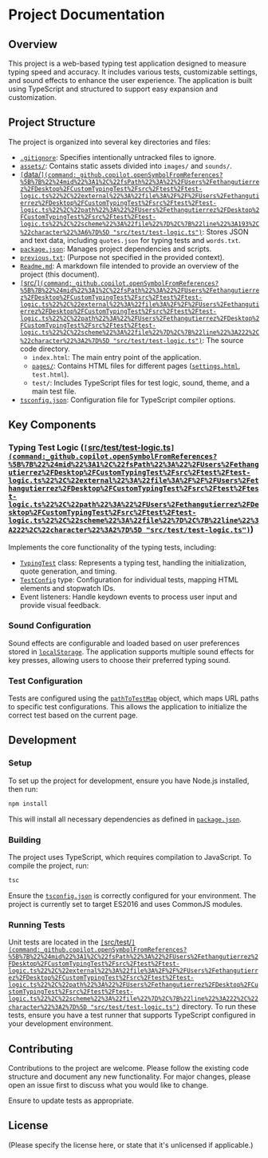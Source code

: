 # Project Documentation

## Overview

This project is a web-based typing test application designed to measure typing speed and accuracy. It includes various tests, customizable settings, and sound effects to enhance the user experience. The application is built using TypeScript and structured to support easy expansion and customization.

## Project Structure

The project is organized into several key directories and files:

- [``.gitignore``](command:_github.copilot.openRelativePath?%5B%7B%22scheme%22%3A%22file%22%2C%22authority%22%3A%22%22%2C%22path%22%3A%22%2FUsers%2Fethangutierrez%2FDesktop%2FCustomTypingTest%2F.gitignore%22%2C%22query%22%3A%22%22%2C%22fragment%22%3A%22%22%7D%5D "/Users/ethangutierrez/Desktop/CustomTypingTest/.gitignore"): Specifies intentionally untracked files to ignore.
- [``assets/``](command:_github.copilot.openRelativePath?%5B%7B%22scheme%22%3A%22file%22%2C%22authority%22%3A%22%22%2C%22path%22%3A%22%2FUsers%2Fethangutierrez%2FDesktop%2FCustomTypingTest%2Fassets%2F%22%2C%22query%22%3A%22%22%2C%22fragment%22%3A%22%22%7D%5D "/Users/ethangutierrez/Desktop/CustomTypingTest/assets/"): Contains static assets divided into `images/` and `sounds/`.
- [`[`data/`](command:_github.copilot.openSymbolFromReferences?%5B%7B%22%24mid%22%3A1%2C%22fsPath%22%3A%22%2FUsers%2Fethangutierrez%2FDesktop%2FCustomTypingTest%2Fsrc%2Ftest%2Ftest-logic.ts%22%2C%22external%22%3A%22file%3A%2F%2F%2FUsers%2Fethangutierrez%2FDesktop%2FCustomTypingTest%2Fsrc%2Ftest%2Ftest-logic.ts%22%2C%22path%22%3A%22%2FUsers%2Fethangutierrez%2FDesktop%2FCustomTypingTest%2Fsrc%2Ftest%2Ftest-logic.ts%22%2C%22scheme%22%3A%22file%22%7D%2C%7B%22line%22%3A193%2C%22character%22%3A6%7D%5D "src/test/test-logic.ts")`](command:_github.copilot.openRelativePath?%5B%7B%22scheme%22%3A%22file%22%2C%22authority%22%3A%22%22%2C%22path%22%3A%22%2FUsers%2Fethangutierrez%2FDesktop%2FCustomTypingTest%2Fdata%2F%22%2C%22query%22%3A%22%22%2C%22fragment%22%3A%22%22%7D%5D "/Users/ethangutierrez/Desktop/CustomTypingTest/data/"): Stores JSON and text data, including `quotes.json` for typing tests and `words.txt`.
- [``package.json``](command:_github.copilot.openRelativePath?%5B%7B%22scheme%22%3A%22file%22%2C%22authority%22%3A%22%22%2C%22path%22%3A%22%2FUsers%2Fethangutierrez%2FDesktop%2FCustomTypingTest%2Fpackage.json%22%2C%22query%22%3A%22%22%2C%22fragment%22%3A%22%22%7D%5D "/Users/ethangutierrez/Desktop/CustomTypingTest/package.json"): Manages project dependencies and scripts.
- [``previous.txt``](command:_github.copilot.openRelativePath?%5B%7B%22scheme%22%3A%22file%22%2C%22authority%22%3A%22%22%2C%22path%22%3A%22%2FUsers%2Fethangutierrez%2FDesktop%2FCustomTypingTest%2Fprevious.txt%22%2C%22query%22%3A%22%22%2C%22fragment%22%3A%22%22%7D%5D "/Users/ethangutierrez/Desktop/CustomTypingTest/previous.txt"): (Purpose not specified in the provided context).
- [``Readme.md``](command:_github.copilot.openRelativePath?%5B%7B%22scheme%22%3A%22file%22%2C%22authority%22%3A%22%22%2C%22path%22%3A%22%2FUsers%2Fethangutierrez%2FDesktop%2FCustomTypingTest%2FReadme.md%22%2C%22query%22%3A%22%22%2C%22fragment%22%3A%22%22%7D%5D "/Users/ethangutierrez/Desktop/CustomTypingTest/Readme.md"): A markdown file intended to provide an overview of the project (this document).
- [`[`src/`](command:_github.copilot.openSymbolFromReferences?%5B%7B%22%24mid%22%3A1%2C%22fsPath%22%3A%22%2FUsers%2Fethangutierrez%2FDesktop%2FCustomTypingTest%2Fsrc%2Ftest%2Ftest-logic.ts%22%2C%22external%22%3A%22file%3A%2F%2F%2FUsers%2Fethangutierrez%2FDesktop%2FCustomTypingTest%2Fsrc%2Ftest%2Ftest-logic.ts%22%2C%22path%22%3A%22%2FUsers%2Fethangutierrez%2FDesktop%2FCustomTypingTest%2Fsrc%2Ftest%2Ftest-logic.ts%22%2C%22scheme%22%3A%22file%22%7D%2C%7B%22line%22%3A222%2C%22character%22%3A2%7D%5D "src/test/test-logic.ts")`](command:_github.copilot.openRelativePath?%5B%7B%22scheme%22%3A%22file%22%2C%22authority%22%3A%22%22%2C%22path%22%3A%22%2FUsers%2Fethangutierrez%2FDesktop%2FCustomTypingTest%2Fsrc%2F%22%2C%22query%22%3A%22%22%2C%22fragment%22%3A%22%22%7D%5D "/Users/ethangutierrez/Desktop/CustomTypingTest/src/"): The source code directory.
  - `index.html`: The main entry point of the application.
  - [`pages/`](command:_github.copilot.openSymbolFromReferences?%5B%7B%22%24mid%22%3A1%2C%22fsPath%22%3A%22%2FUsers%2Fethangutierrez%2FDesktop%2FCustomTypingTest%2Fsrc%2Ftest%2Ftest-logic.ts%22%2C%22external%22%3A%22file%3A%2F%2F%2FUsers%2Fethangutierrez%2FDesktop%2FCustomTypingTest%2Fsrc%2Ftest%2Ftest-logic.ts%22%2C%22path%22%3A%22%2FUsers%2Fethangutierrez%2FDesktop%2FCustomTypingTest%2Fsrc%2Ftest%2Ftest-logic.ts%22%2C%22scheme%22%3A%22file%22%7D%2C%7B%22line%22%3A227%2C%22character%22%3A2%7D%5D "src/test/test-logic.ts"): Contains HTML files for different pages ([`settings.html`](command:_github.copilot.openSymbolFromReferences?%5B%7B%22%24mid%22%3A1%2C%22fsPath%22%3A%22%2FUsers%2Fethangutierrez%2FDesktop%2FCustomTypingTest%2Fsrc%2Ftest%2Ftest-logic.ts%22%2C%22external%22%3A%22file%3A%2F%2F%2FUsers%2Fethangutierrez%2FDesktop%2FCustomTypingTest%2Fsrc%2Ftest%2Ftest-logic.ts%22%2C%22path%22%3A%22%2FUsers%2Fethangutierrez%2FDesktop%2FCustomTypingTest%2Fsrc%2Ftest%2Ftest-logic.ts%22%2C%22scheme%22%3A%22file%22%7D%2C%7B%22line%22%3A31%2C%22character%22%3A2%7D%5D "src/test/test-logic.ts"), `test.html`).
  - `test/`: Includes TypeScript files for test logic, sound, theme, and a main test file.
- [``tsconfig.json``](command:_github.copilot.openRelativePath?%5B%7B%22scheme%22%3A%22file%22%2C%22authority%22%3A%22%22%2C%22path%22%3A%22%2FUsers%2Fethangutierrez%2FDesktop%2FCustomTypingTest%2Ftsconfig.json%22%2C%22query%22%3A%22%22%2C%22fragment%22%3A%22%22%7D%5D "/Users/ethangutierrez/Desktop/CustomTypingTest/tsconfig.json"): Configuration file for TypeScript compiler options.

## Key Components

### Typing Test Logic ([`[`src/test/test-logic.ts`](command:_github.copilot.openSymbolFromReferences?%5B%7B%22%24mid%22%3A1%2C%22fsPath%22%3A%22%2FUsers%2Fethangutierrez%2FDesktop%2FCustomTypingTest%2Fsrc%2Ftest%2Ftest-logic.ts%22%2C%22external%22%3A%22file%3A%2F%2F%2FUsers%2Fethangutierrez%2FDesktop%2FCustomTypingTest%2Fsrc%2Ftest%2Ftest-logic.ts%22%2C%22path%22%3A%22%2FUsers%2Fethangutierrez%2FDesktop%2FCustomTypingTest%2Fsrc%2Ftest%2Ftest-logic.ts%22%2C%22scheme%22%3A%22file%22%7D%2C%7B%22line%22%3A222%2C%22character%22%3A2%7D%5D "src/test/test-logic.ts")`](command:_github.copilot.openRelativePath?%5B%7B%22scheme%22%3A%22file%22%2C%22authority%22%3A%22%22%2C%22path%22%3A%22%2FUsers%2Fethangutierrez%2FDesktop%2FCustomTypingTest%2Fsrc%2Ftest%2Ftest-logic.ts%22%2C%22query%22%3A%22%22%2C%22fragment%22%3A%22%22%7D%5D "/Users/ethangutierrez/Desktop/CustomTypingTest/src/test/test-logic.ts"))

Implements the core functionality of the typing tests, including:
- [`TypingTest`](command:_github.copilot.openSymbolFromReferences?%5B%7B%22%24mid%22%3A1%2C%22fsPath%22%3A%22%2FUsers%2Fethangutierrez%2FDesktop%2FCustomTypingTest%2Fsrc%2Ftest%2Ftest-logic.ts%22%2C%22external%22%3A%22file%3A%2F%2F%2FUsers%2Fethangutierrez%2FDesktop%2FCustomTypingTest%2Fsrc%2Ftest%2Ftest-logic.ts%22%2C%22path%22%3A%22%2FUsers%2Fethangutierrez%2FDesktop%2FCustomTypingTest%2Fsrc%2Ftest%2Ftest-logic.ts%22%2C%22scheme%22%3A%22file%22%7D%2C%7B%22line%22%3A54%2C%22character%22%3A0%7D%5D "src/test/test-logic.ts") class: Represents a typing test, handling the initialization, quote generation, and timing.
- [`TestConfig`](command:_github.copilot.openSymbolFromReferences?%5B%7B%22%24mid%22%3A1%2C%22fsPath%22%3A%22%2FUsers%2Fethangutierrez%2FDesktop%2FCustomTypingTest%2Fsrc%2Ftest%2Ftest-logic.ts%22%2C%22external%22%3A%22file%3A%2F%2F%2FUsers%2Fethangutierrez%2FDesktop%2FCustomTypingTest%2Fsrc%2Ftest%2Ftest-logic.ts%22%2C%22path%22%3A%22%2FUsers%2Fethangutierrez%2FDesktop%2FCustomTypingTest%2Fsrc%2Ftest%2Ftest-logic.ts%22%2C%22scheme%22%3A%22file%22%7D%2C%7B%22line%22%3A214%2C%22character%22%3A0%7D%5D "src/test/test-logic.ts") type: Configuration for individual tests, mapping HTML elements and stopwatch IDs.
- Event listeners: Handle keydown events to process user input and provide visual feedback.

### Sound Configuration

Sound effects are configurable and loaded based on user preferences stored in [`localStorage`](command:_github.copilot.openSymbolFromReferences?%5B%7B%22%24mid%22%3A1%2C%22path%22%3A%22%2FApplications%2FVisual%20Studio%20Code.app%2FContents%2FResources%2Fapp%2Fextensions%2Fnode_modules%2Ftypescript%2Flib%2Flib.dom.d.ts%22%2C%22scheme%22%3A%22file%22%7D%2C%7B%22line%22%3A28116%2C%22character%22%3A0%7D%5D "../../../../Applications/Visual Studio Code.app/Contents/Resources/app/extensions/node_modules/typescript/lib/lib.dom.d.ts"). The application supports multiple sound effects for key presses, allowing users to choose their preferred typing sound.

### Test Configuration

Tests are configured using the [`pathToTestMap`](command:_github.copilot.openSymbolFromReferences?%5B%7B%22%24mid%22%3A1%2C%22fsPath%22%3A%22%2FUsers%2Fethangutierrez%2FDesktop%2FCustomTypingTest%2Fsrc%2Ftest%2Ftest-logic.ts%22%2C%22external%22%3A%22file%3A%2F%2F%2FUsers%2Fethangutierrez%2FDesktop%2FCustomTypingTest%2Fsrc%2Ftest%2Ftest-logic.ts%22%2C%22path%22%3A%22%2FUsers%2Fethangutierrez%2FDesktop%2FCustomTypingTest%2Fsrc%2Ftest%2Ftest-logic.ts%22%2C%22scheme%22%3A%22file%22%7D%2C%7B%22line%22%3A221%2C%22character%22%3A0%7D%5D "src/test/test-logic.ts") object, which maps URL paths to specific test configurations. This allows the application to initialize the correct test based on the current page.

## Development

### Setup

To set up the project for development, ensure you have Node.js installed, then run:

```sh
npm install
```

This will install all necessary dependencies as defined in [``package.json``](command:_github.copilot.openRelativePath?%5B%7B%22scheme%22%3A%22file%22%2C%22authority%22%3A%22%22%2C%22path%22%3A%22%2FUsers%2Fethangutierrez%2FDesktop%2FCustomTypingTest%2Fpackage.json%22%2C%22query%22%3A%22%22%2C%22fragment%22%3A%22%22%7D%5D "/Users/ethangutierrez/Desktop/CustomTypingTest/package.json").

### Building

The project uses TypeScript, which requires compilation to JavaScript. To compile the project, run:

```sh
tsc
```

Ensure the [``tsconfig.json``](command:_github.copilot.openRelativePath?%5B%7B%22scheme%22%3A%22file%22%2C%22authority%22%3A%22%22%2C%22path%22%3A%22%2FUsers%2Fethangutierrez%2FDesktop%2FCustomTypingTest%2Ftsconfig.json%22%2C%22query%22%3A%22%22%2C%22fragment%22%3A%22%22%7D%5D "/Users/ethangutierrez/Desktop/CustomTypingTest/tsconfig.json") is correctly configured for your environment. The project is currently set to target ES2016 and uses CommonJS modules.

### Running Tests

Unit tests are located in the [`[`src/test/`](command:_github.copilot.openSymbolFromReferences?%5B%7B%22%24mid%22%3A1%2C%22fsPath%22%3A%22%2FUsers%2Fethangutierrez%2FDesktop%2FCustomTypingTest%2Fsrc%2Ftest%2Ftest-logic.ts%22%2C%22external%22%3A%22file%3A%2F%2F%2FUsers%2Fethangutierrez%2FDesktop%2FCustomTypingTest%2Fsrc%2Ftest%2Ftest-logic.ts%22%2C%22path%22%3A%22%2FUsers%2Fethangutierrez%2FDesktop%2FCustomTypingTest%2Fsrc%2Ftest%2Ftest-logic.ts%22%2C%22scheme%22%3A%22file%22%7D%2C%7B%22line%22%3A222%2C%22character%22%3A2%7D%5D "src/test/test-logic.ts")`](command:_github.copilot.openRelativePath?%5B%7B%22scheme%22%3A%22file%22%2C%22authority%22%3A%22%22%2C%22path%22%3A%22%2FUsers%2Fethangutierrez%2FDesktop%2FCustomTypingTest%2Fsrc%2Ftest%2F%22%2C%22query%22%3A%22%22%2C%22fragment%22%3A%22%22%7D%5D "/Users/ethangutierrez/Desktop/CustomTypingTest/src/test/") directory. To run these tests, ensure you have a test runner that supports TypeScript configured in your development environment.

## Contributing

Contributions to the project are welcome. Please follow the existing code structure and document any new functionality. For major changes, please open an issue first to discuss what you would like to change.

Ensure to update tests as appropriate.

## License

(Please specify the license here, or state that it's unlicensed if applicable.)